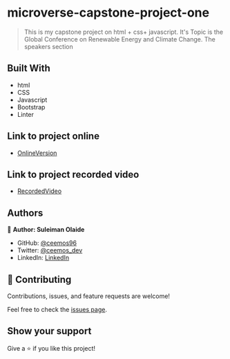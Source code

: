 # microverse-capstone-project-one

> This is my capstone project on html + css+ javascript. It's Topic is the Global Conference on Renewable Energy and Climate Change. The speakers section 

## Built With

- html 
- CSS
- Javascript
- Bootstrap
- Linter

## Link to project online
- [OnlineVersion](https://github.com/Ceemos96/MV-capstone-project/)

## Link to project recorded video
- [RecordedVideo](#)

## Authors

👤 **Author: Suleiman Olaide**

- GitHub: [@ceemos96](https://github.com/ceemos96)
- Twitter: [@ceemos_dev](https://twitter.com/ceemos_dev)
- LinkedIn: [LinkedIn](https://www.linkedin.com/in/suleiman-olaide-97689b154/)

## 🤝 Contributing

Contributions, issues, and feature requests are welcome!

Feel free to check the [issues page](https://github.com/Ceemos96/MV-capstone-project/issues).

## Show your support

Give a ⭐️ if you like this project!